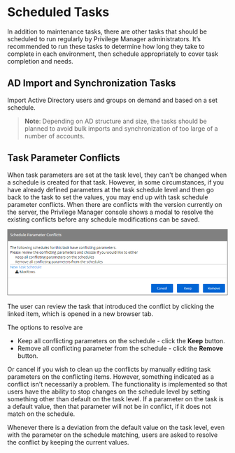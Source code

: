 [title]: # (Scheduled Tasks)
[tags]: # (regular)
[priority]: # (1)
# Scheduled Tasks

In addition to maintenance tasks, there are other tasks that should be scheduled to run regularly by Privilege Manager administrators. It’s recommended to run these tasks to determine how long they take to complete in each environment, then schedule appropriately to cover task completion and needs.

## AD Import and Synchronization Tasks

Import Active Directory users and groups on demand and based on a set schedule.

>**Note**: Depending on AD structure and size, the tasks should be planned to avoid bulk imports and synchronization of too large of a number of accounts.

## Task Parameter Conflicts

When task parameters are set at the task level, they can't be changed when a schedule is created for that task. However, in some circumstances, if you have already defined parameters at the task schedule level and then go back to the task to set the values, you may end up with task schedule parameter conflicts. When there are conflicts with the version currently on the server, the Privilege Manager console shows a modal to resolve the existing conflicts before any schedule modifications can be saved.

![Schedule Parameter Conflicts](images/schedule-conflict.png)

The user can review the task that introduced the conflict by clicking the linked item, which is opened in a new browser tab.

The options to resolve are

* Keep all conflicting parameters on the schedule - click the __Keep__ button.
* Remove all conflicting parameter from the schedule - click the __Remove__ button.

Or cancel if you wish to clean up the conflicts by manually editing task parameters on the conflicting items.
However, something indicated as a conflict isn't necessarily a problem. The functionality is implemented so that users have the ability to stop changes on the schedule level by setting something other than default on the task level. If a parameter on the task is a default value, then that parameter will not be in conflict, if it does not match on the schedule.

Whenever there is a deviation from the default value on the task level, even with the parameter on the schedule matching, users are asked to resolve the conflict by keeping the current values.
